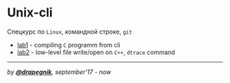 # Unix-cli
Спецкурс по `Linux`, командной строке, `git`

* [lab1](https://github.com/Drapegnik/bsu/tree/master/unix-cli/lab1) - compiling `C` programm from cli
* [lab2](https://github.com/Drapegnik/bsu/tree/master/unix-cli/lab2) - low-level file write/open on `C++`, `dtrace` command

***
*by [**@drapegnik**](https://github.com/Drapegnik), september'17 - now*
